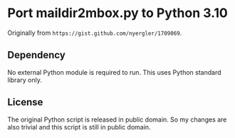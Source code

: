 # Port maildir2mbox.py to Python 3.10

Originally from `https://gist.github.com/nyergler/1709069`.

## Dependency
No external Python module is required to run.
This uses Python standard library only.

## License
The original Python script is released in public domain.
So my changes are also trivial and this script is still
in public domain.
